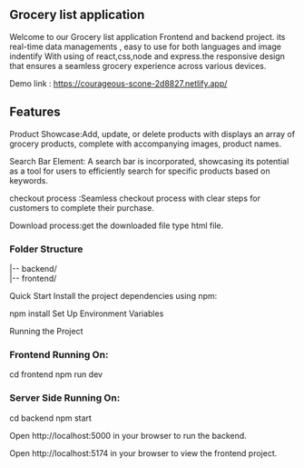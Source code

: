 ## Grocery list application

Welcome to our Grocery list application Frontend and backend project. its real-time data managements , easy to use for both languages and image indentify With using of react,css,node and express.the responsive design that ensures a seamless grocery experience across various devices.

Demo link : https://courageous-scone-2d8827.netlify.app/

## Features

Product Showcase:Add, update, or delete products with displays an array of grocery products, complete with accompanying images, product names.

Search Bar Element: A search bar is incorporated, showcasing its potential as a tool for users to efficiently search for specific products based on keywords.

checkout process :Seamless checkout process with clear steps for customers to complete their purchase.

Download process:get the downloaded file type html file.


### Folder Structure          
|-- backend/          
|-- frontend/ 

Quick Start
Install the project dependencies using npm:

npm install
Set Up Environment Variables

Running the Project

### Frontend Running On:

cd frontend
npm run dev

### Server Side Running On:

cd backend
npm start

Open http://localhost:5000 in your browser to run the backend.

Open http://localhost:5174 in your browser to view the frontend project.
